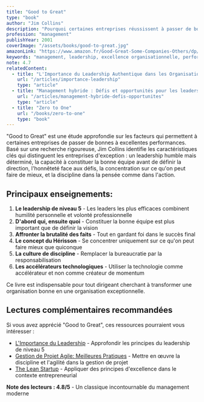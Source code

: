 ```yaml
---
title: "Good to Great"
type: "book"
author: "Jim Collins"
description: "Pourquoi certaines entreprises réussissent à passer de bonnes à excellentes, et comment appliquer ces principes à votre organisation"
profession: "management"
publishYear: 2001
coverImage: "/assets/books/good-to-great.jpg"
amazonLink: "https://www.amazon.fr/Good-Great-Some-Companies-Others/dp/0066620996/"
keywords: "management, leadership, excellence organisationnelle, performance durable, culture d'entreprise, stratégie d'entreprise, changement organisationnel, succès commercial"
note: 4.7
relatedContent:
  - title: "L'Importance du Leadership Authentique dans les Organisations Modernes"
    url: "/articles/importance-leadership"
    type: "article"
  - title: "Management hybride : Défis et opportunités pour les leaders"
    url: "/articles/management-hybride-defis-opportunites"
    type: "article"
  - title: "Zero to One"
    url: "/books/zero-to-one"
    type: "book"
---
```


"Good to Great" est une étude approfondie sur les facteurs qui permettent à certaines entreprises de passer de bonnes à excellentes performances. Basé sur une recherche rigoureuse, Jim Collins identifie les caractéristiques clés qui distinguent les entreprises d'exception : un leadership humble mais déterminé, la capacité à constituer la bonne équipe avant de définir la direction, l'honnêteté face aux défis, la concentration sur ce qu'on peut faire de mieux, et la discipline dans la pensée comme dans l'action.

## Principaux enseignements:

1. **Le leadership de niveau 5** - Les leaders les plus efficaces combinent humilité personnelle et volonté professionnelle
2. **D'abord qui, ensuite quoi** - Constituer la bonne équipe est plus important que de définir la vision
3. **Affronter la brutalité des faits** - Tout en gardant foi dans le succès final
4. **Le concept du Hérisson** - Se concentrer uniquement sur ce qu'on peut faire mieux que quiconque
5. **La culture de discipline** - Remplacer la bureaucratie par la responsabilisation
6. **Les accélérateurs technologiques** - Utiliser la technologie comme accélérateur et non comme créateur de momentum

Ce livre est indispensable pour tout dirigeant cherchant à transformer une organisation bonne en une organisation exceptionnelle.

## Lectures complémentaires recommandées

Si vous avez apprécié "Good to Great", ces ressources pourraient vous intéresser :

- [L'Importance du Leadership](/articles/importance-leadership) - Approfondir les principes du leadership de niveau 5
- [Gestion de Projet Agile: Meilleures Pratiques](/articles/gestion-projet-agile-meilleures-pratiques) - Mettre en œuvre la discipline et l'agilité dans la gestion de projet
- [The Lean Startup](/books/lean-startup) - Appliquer des principes d'excellence dans le contexte entrepreneurial

**Note des lecteurs : 4.8/5** - Un classique incontournable du management moderne

